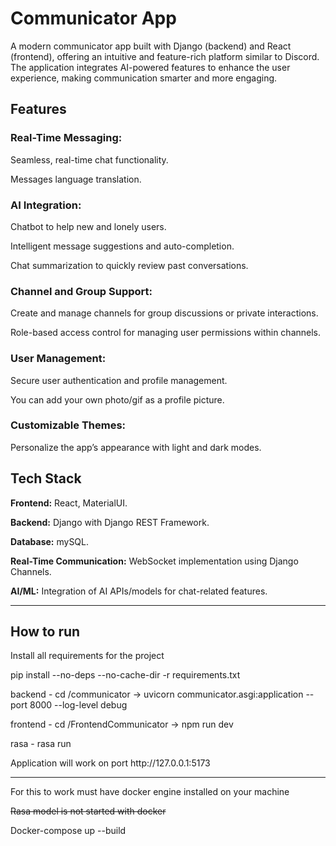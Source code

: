 <h1>Communicator App</h1>

A modern communicator app built with Django (backend) and React (frontend), offering an intuitive and feature-rich platform similar to Discord. The application integrates AI-powered features to enhance the user experience, making communication smarter and more engaging.

<h2>Features</h2>

<h3>Real-Time Messaging:</h3> 
<p>Seamless, real-time chat functionality.</p>
<p>Messages language translation.</p>

<h3>AI Integration:</h3>
<p>Chatbot to help new and lonely users.</p>
<p>Intelligent message suggestions and auto-completion.</p>
<p>Chat summarization to quickly review past conversations.</p>

<h3>Channel and Group Support:</h3>
<p>Create and manage channels for group discussions or private interactions.</p>
<p>Role-based access control for managing user permissions within channels.</p>

<h3>User Management:</h3>
<p>Secure user authentication and profile management.</p>
<p>You can add your own photo/gif as a profile picture.</p>

<h3>Customizable Themes:</h3> 
<p>Personalize the app’s appearance with light and dark modes.</p>

<h2>Tech Stack</h2>
<p><strong>Frontend:</strong> React, MaterialUI.</p>
<p><strong>Backend:</strong> Django with Django REST Framework.</p>
<p><strong>Database:</strong> mySQL.</p>
<p><strong>Real-Time Communication:</strong> WebSocket implementation using Django Channels.</p>
<p><strong>AI/ML:</strong> Integration of AI APIs/models for chat-related features.</p>

<hr>

<h2><strong>How to run</strong></h2>

<p>Install all requirements for the project</p>

<p>pip install --no-deps --no-cache-dir -r requirements.txt</p>

<p>backend - cd /communicator -> uvicorn communicator.asgi:application --port 8000 --log-level debug</p>
<p>frontend - cd /FrontendCommunicator -> npm run dev</p>
<p>rasa - rasa run</p>

<p>Application will work on port http://127.0.0.1:5173</p>

<hr>
<p>For this to work must have docker engine installed on your machine</p>
<p><strike>Rasa model is not started with docker</strike></p>
Docker-compose up --build
